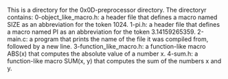 This is a directory for the 0x0D-preprocessor directory.
The directoryr contains:
0-object_like_macro.h: a header file that defines a macro named SIZE as an abbreviation for the token 1024.
1-pi.h: a header file that defines a macro named PI as an abbreviation for the token 3.14159265359.
2-main.c:  a program that prints the name of the file it was compiled from, followed by a new line.
3-function_like_macro.h: a function-like macro ABS(x) that computes the absolute value of a number x.
4-sum.h: a function-like macro SUM(x, y) that computes the sum of the numbers x and y.
